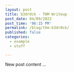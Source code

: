 ```yaml
---
layout: post
title: b3dr0ck - THM Writeup
post_date: 04/09/2022
post_time: '06:15 PM'
permalink: /blog/thm-b3dr0ck/
published: false
categories:
  - example
  - stuff

---
```

New post content ...
